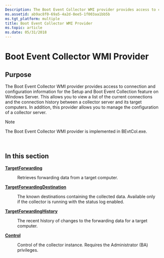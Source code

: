 ```yaml
---
Description: The Boot Event Collector WMI provider provides access to connection and configuration information for the Setup and Boot Event Collection feature on Windows Server.
ms.assetid: ab9ac8f0-69a5-4a2d-8ee5-1f003aa1bb5b
ms.tgt_platform: multiple
title: Boot Event Collector WMI Provider
ms.topic: article
ms.date: 05/31/2018
---
```


# Boot Event Collector WMI Provider

## Purpose

The Boot Event Collector WMI provider provides access to connection and configuration information for the Setup and Boot Event Collection feature on Windows Server. This allows you to view a list of the current connections and the connection history between a collector server and its target computers. In addition, this provider allows you to manage the configuration of a collector server.

> [!Note]  
> The Boot Event Collector WMI provider is implemented in BEvtCol.exe.

 

## In this section

<dl> <dt>

[**TargetForwarding**](targetforwarding.md)
</dt> <dd>

Retrieves forwarding data from a target computer.

</dd> <dt>

[**TargetForwardingDestination**](targetforwardingdestination.md)
</dt> <dd>

The known destinations containing the collected data. Available only if the collector is running with the status log enabled.

</dd> <dt>

[**TargetForwardingHistory**](targetforwardinghistory.md)
</dt> <dd>

The recent history of changes to the forwarding data for a target computer.

</dd> <dt>

[**Control**](control.md)
</dt> <dd>

Control of the collector instance. Requires the Administrator (BA) privileges.

</dd> </dl>

 

 



